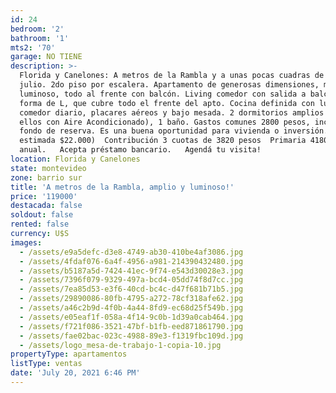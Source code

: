 ```yaml
---
id: 24
bedroom: '2'
bathroom: '1'
mts2: '70'
garage: NO TIENE
description: >-
  Florida y Canelones: A metros de la Rambla y a unas pocas cuadras de 18 de
  julio. 2do piso por escalera. Apartamento de generosas dimensiones, muy
  luminoso, todo al frente con balcón. Living comedor con salida a balcón en
  forma de L, que cubre todo el frente del apto. Cocina definida con lugar para
  comedor diario, placares aéreos y bajo mesada. 2 dormitorios amplios (1 de
  ellos con Aire Acondicionado), 1 baño. Gastos comunes 2800 pesos, incluyen
  fondo de reserva. Es una buena oportunidad para vivienda o inversión. (Renta
  estimada $22.000)  Contribución 3 cuotas de 3820 pesos  Primaria 4180 pesos
  anual.   Acepta préstamo bancario.   Agendá tu visita!     
location: Florida y Canelones
state: montevideo
zone: barrio sur
title: 'A metros de la Rambla, amplio y luminoso!'
price: '119000'
destacada: false
soldout: false
rented: false
currency: U$S
images:
  - /assets/e9a5defc-d3e8-4749-ab30-410be4af3086.jpg
  - /assets/4fdaf076-6a4f-4956-a981-214390432480.jpg
  - /assets/b5187a5d-7424-41ec-9f74-e543d30028e3.jpg
  - /assets/7396f079-9329-497a-bcd4-05dd74f8d7cc.jpg
  - /assets/7ea85d53-e3f6-40cd-bc4c-d47f681b71b5.jpg
  - /assets/29890086-80fb-4795-a272-78cf318afe62.jpg
  - /assets/a46c2b9d-4f0b-4a44-8fd9-ec68d25f549b.jpg
  - /assets/e05eaf1f-058a-4f14-9c0b-1d39a0cab464.jpg
  - /assets/f721f086-3521-47bf-b1fb-eed871861790.jpg
  - /assets/fae02bac-023c-4988-89e3-f1319fbc109d.jpg
  - /assets/logo_mesa-de-trabajo-1-copia-10.jpg
propertyType: apartamentos
listType: ventas
date: 'July 20, 2021 6:46 PM'
---
```


